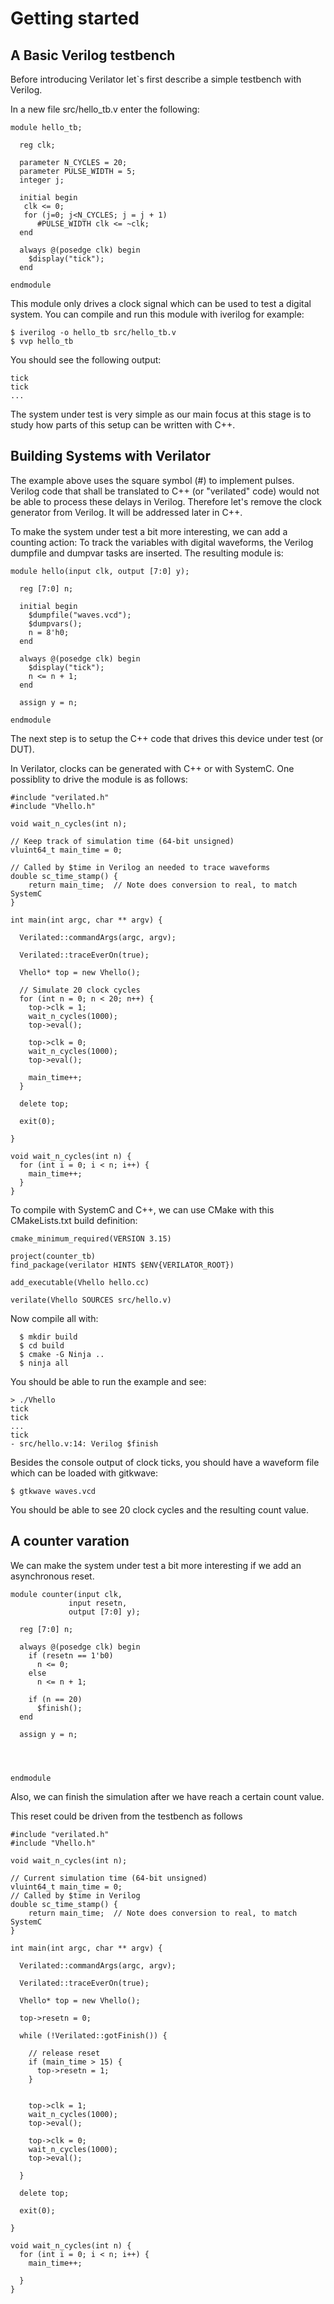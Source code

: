 # Getting started

## A Basic Verilog testbench

Before introducing Verilator let`s first describe a simple testbench with Verilog.

In a new file src/hello_tb.v enter the following:

```
module hello_tb;

  reg clk;

  parameter N_CYCLES = 20;
  parameter PULSE_WIDTH = 5;
  integer j;

  initial begin
   clk <= 0;
   for (j=0; j<N_CYCLES; j = j + 1)
      #PULSE_WIDTH clk <= ~clk;
  end

  always @(posedge clk) begin
    $display("tick");
  end

endmodule
```

This module only drives a clock signal which can be used to test a digital system. You can compile and run this module with iverilog for example:

```
$ iverilog -o hello_tb src/hello_tb.v
$ vvp hello_tb
```

You should see the following output:

```
tick
tick
...
```

The system under test is very simple as our main focus at this stage is to study how parts of this setup can be written with C++.


## Building Systems with Verilator

The example above uses the square symbol (\#) to implement pulses. Verilog code that shall be translated to C++ (or "verilated" code) would not be able to process these delays in Verilog. Therefore let's remove the clock generator from Verilog.  It will be addressed later in C++.

To make the system under test a bit more interesting, we can add a counting action: To track the variables with digital waveforms, the Verilog dumpfile and dumpvar tasks are inserted. The resulting module is:

```
module hello(input clk, output [7:0] y);

  reg [7:0] n;

  initial begin
    $dumpfile("waves.vcd");
    $dumpvars();
    n = 8'h0;
  end

  always @(posedge clk) begin
    $display("tick");
    n <= n + 1;
  end

  assign y = n;

endmodule
```

The next step is to setup the C++ code that drives this device under test (or DUT).

In Verilator, clocks can be generated with C++ or with SystemC. One possiblity to drive the module is as follows:

```
#include "verilated.h"
#include "Vhello.h"

void wait_n_cycles(int n);

// Keep track of simulation time (64-bit unsigned)
vluint64_t main_time = 0;

// Called by $time in Verilog an needed to trace waveforms
double sc_time_stamp() {
    return main_time;  // Note does conversion to real, to match SystemC
}

int main(int argc, char ** argv) {

  Verilated::commandArgs(argc, argv);

  Verilated::traceEverOn(true);

  Vhello* top = new Vhello();

  // Simulate 20 clock cycles
  for (int n = 0; n < 20; n++) {
    top->clk = 1;
    wait_n_cycles(1000);
    top->eval(); 

    top->clk = 0;
    wait_n_cycles(1000);
    top->eval(); 

    main_time++;  
  }

  delete top;

  exit(0);

}

void wait_n_cycles(int n) {
  for (int i = 0; i < n; i++) { 
    main_time++;
  }
}

```


To compile with SystemC and C++, we can use CMake with this CMakeLists.txt build definition:

```
cmake_minimum_required(VERSION 3.15)

project(counter_tb)
find_package(verilator HINTS $ENV{VERILATOR_ROOT})

add_executable(Vhello hello.cc)

verilate(Vhello SOURCES src/hello.v)
```


Now compile all with:

```
  $ mkdir build
  $ cd build
  $ cmake -G Ninja ..
  $ ninja all
```

You should be able to run the example and see:

```
> ./Vhello
tick
tick
...
tick
- src/hello.v:14: Verilog $finish
```

Besides the console output of clock ticks, you should have a waveform file which can be loaded with gitkwave:

```
$ gtkwave waves.vcd
```

You should be able to see 20 clock cycles and the resulting count value.

## A counter varation

We can make the system under test a bit more interesting if we add an asynchronous reset.

```
module counter(input clk, 
             input resetn,
             output [7:0] y);

  reg [7:0] n;

  always @(posedge clk) begin
    if (resetn == 1'b0)
      n <= 0;
    else
      n <= n + 1;

    if (n == 20)
      $finish();
  end

  assign y = n;




endmodule

```

Also, we can finish the simulation after we have reach a certain count value.



This reset could be driven from the testbench as follows

```
#include "verilated.h"
#include "Vhello.h"

void wait_n_cycles(int n);

// Current simulation time (64-bit unsigned)
vluint64_t main_time = 0;
// Called by $time in Verilog
double sc_time_stamp() {
    return main_time;  // Note does conversion to real, to match SystemC
}

int main(int argc, char ** argv) {

  Verilated::commandArgs(argc, argv);

  Verilated::traceEverOn(true);

  Vhello* top = new Vhello();

  top->resetn = 0;

  while (!Verilated::gotFinish()) { 

    // release reset
    if (main_time > 15) {
      top->resetn = 1;
    }


    top->clk = 1;
    wait_n_cycles(1000);
    top->eval(); 

    top->clk = 0;
    wait_n_cycles(1000);
    top->eval(); 

  }

  delete top;

  exit(0);

}

void wait_n_cycles(int n) {
  for (int i = 0; i < n; i++) { 
    main_time++;
  
  }
}
```
